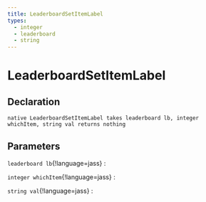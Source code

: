 ```yaml
---
title: LeaderboardSetItemLabel
types:
  - integer
  - leaderboard
  - string
---
```


# LeaderboardSetItemLabel

## Declaration

```jass
native LeaderboardSetItemLabel takes leaderboard lb, integer whichItem, string val returns nothing
```

## Parameters
`leaderboard lb`{!language=jass}
: 

`integer whichItem`{!language=jass}
: 

`string val`{!language=jass}
: 
